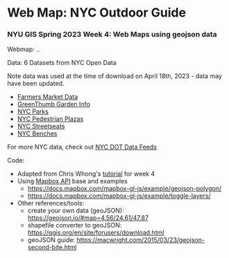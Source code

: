 # Web Map: NYC Outdoor Guide
### NYU GIS Spring 2023 Week 4: Web Maps using geojson data

Webmap: ..

Data: 6 Datasets from NYC Open Data

Note data was used at the time of download on April 18th, 2023 - data may have been updated.
* [Farmers Market Data](https://data.cityofnewyork.us/dataset/DOHMH-Farmers-Markets/8vwk-6iz2)
* [GreenThumb Garden Info](https://data.cityofnewyork.us/dataset/GreenThumb-Garden-Info/p78i-pat6)
* [NYC Parks](https://nycopendata.socrata.com/Recreation/Parks-Properties/enfh-gkve)
* [NYC Pedestrian Plazas](https://data.cityofnewyork.us/Transportation/NYC-DOT-Pedestrian-Plazas/k5k6-6jex)
* [NYC Streetseats](https://data.cityofnewyork.us/Transportation/Street-Seats-2014-2019/d83i-6us7)
* [NYC Benches](https://data.cityofnewyork.us/Transportation/City-Bench-Locations-Historical-/kuxa-tauh)

For more NYC data, check out [NYC DOT Data Feeds](https://www.nyc.gov/html/dot/html/about/datafeeds.shtml)

Code:
* Adapted from Chris Whong's [tutorial](https://github.com/chriswhong/class-four-map/tree/main/data) for week 4
* Using [Mapbox API](https://docs.mapbox.com/mapbox-gl-js/guides/) base and examples
  * https://docs.mapbox.com/mapbox-gl-js/example/geojson-polygon/
  * https://docs.mapbox.com/mapbox-gl-js/example/toggle-layers/
* Other references/tools:
  * create your own data (geoJSON): https://geojson.io/#map=4.56/24.61/47.87
  * shapefile converter to geoJSON: https://qgis.org/en/site/forusers/download.html
  * geoJSON guide: https://macwright.com/2015/03/23/geojson-second-bite.html
